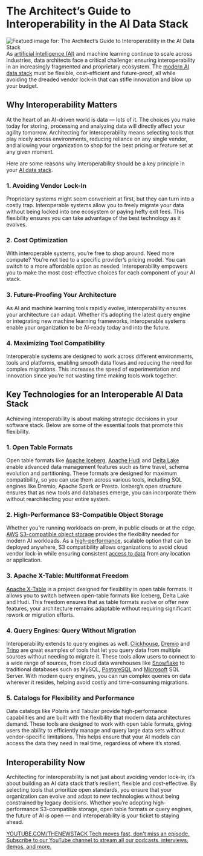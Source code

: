 # The Architect’s Guide to Interoperability in the AI Data Stack
![Featued image for: The Architect’s Guide to Interoperability in the AI Data Stack](https://cdn.thenewstack.io/media/2024/10/3c499b7d-ai-data-stack-interoperability-1024x576.jpg)
As [artificial intelligence (AI)](https://thenewstack.io/ai/) and machine learning continue to scale across industries, data architects face a critical challenge: ensuring interoperability in an increasingly fragmented and proprietary ecosystem. The [modern AI data stack](https://thenewstack.io/the-architects-guide-to-the-modern-data-stack/) must be flexible, cost-efficient and future-proof, all while avoiding the dreaded vendor lock-in that can stifle innovation and blow up your budget.

## Why Interoperability Matters
At the heart of an AI-driven world is data — lots of it. The choices you make today for storing, processing and analyzing data will directly affect your agility tomorrow. Architecting for interoperability means selecting tools that play nicely across environments, reducing reliance on any single vendor, and allowing your organization to shop for the best pricing or feature set at any given moment.

Here are some reasons why interoperability should be a key principle in your [AI data stack](https://thenewstack.io/the-architects-guide-to-the-genai-tech-stack-10-tools).

### 1. Avoiding Vendor Lock-In
Proprietary systems might seem convenient at first, but they can turn into a costly trap. Interoperable systems allow you to freely migrate your data without being locked into one ecosystem or paying hefty exit fees. This flexibility ensures you can take advantage of the best technology as it evolves.

### 2. Cost Optimization
With interoperable systems, you’re free to shop around. Need more compute? You’re not tied to a specific provider’s pricing model. You can switch to a more affordable option as needed. Interoperability empowers you to make the most cost-effective choices for each component of your AI stack.

### 3. Future-Proofing Your Architecture
As AI and machine learning tools rapidly evolve, interoperability ensures your architecture can adapt. Whether it’s adopting the latest query engine or integrating new machine learning frameworks, interoperable systems enable your organization to be AI-ready today and into the future.

### 4. Maximizing Tool Compatibility
Interoperable systems are designed to work across different environments, tools and platforms, enabling smooth data flows and reducing the need for complex migrations. This increases the speed of experimentation and innovation since you’re not wasting time making tools work together.

## Key Technologies for an Interoperable AI Data Stack
Achieving interoperability is about making strategic decisions in your software stack. Below are some of the essential tools that promote this flexibility.

### 1. Open Table Formats
Open table formats like [Apache Iceberg](https://blog.min.io/a-developers-introduction-to-apache-iceberg-using-minio/), [Apache Hudi](https://blog.min.io/datalakes-with-hudi-and-hms/) and [Delta Lake](https://blog.min.io/delta-lake-minio-multi-cloud/) enable advanced data management features such as time travel, schema evolution and partitioning. These formats are designed for maximum compatibility, so you can use them across various tools, including SQL engines like Dremio, Apache Spark or Presto. Iceberg’s open structure ensures that as new tools and databases emerge, you can incorporate them without rearchitecting your entire system.

### 2. High-Performance S3-Compatible Object Storage
Whether you’re running workloads on-prem, in public clouds or at the edge, [AWS](https://aws.amazon.com/?utm_content=inline+mention) [S3-compatible object storage](https://min.io/product/s3-compatibility) provides the flexibility needed for modern AI workloads. As a [high-performance](https://resources.min.io/c/minio-high-performance-object-storage?x=p9k0ng), scalable option that can be deployed anywhere, S3 compatibility allows organizations to avoid cloud vendor lock-in while ensuring consistent [access to data](https://thenewstack.io/the-architects-guide-to-storage-for-ai) from any location or application.

### 3. Apache X-Table: Multiformat Freedom
[Apache X-Table](https://xtable.apache.org/) is a project designed for flexibility in open table formats. It allows you to switch between open-table formats like Iceberg, Delta Lake and Hudi. This freedom ensures that as table formats evolve or offer new features, your architecture remains adaptable without requiring significant rework or migration efforts.
### 4. Query Engines: Query Without Migration
Interoperability extends to query engines as well. [Clickhouse](https://clickhouse.com/docs/en/integrations/minio), [Dremio](https://blog.min.io/uncover-data-lake-nessie-dremio-iceberg/) and [Trino](https://blog.min.io/minio-trino-kubernetes/) are great examples of tools that let you query data from multiple sources without needing to migrate it. These tools allow users to connect to a wide range of sources, from cloud data warehouses like [Snowflake](https://www.snowflake.com/?utm_content=inline+mention) to traditional databases such as MySQL, [PostgreSQL](https://roadmap.sh/postgresql-dba) and [Microsoft](https://news.microsoft.com/?utm_content=inline+mention) SQL Server. With modern query engines, you can run complex queries on data wherever it resides, helping avoid costly and time-consuming migrations.

### 5. Catalogs for Flexibility and Performance
Data catalogs like Polaris and Tabular provide high-performance capabilities and are built with the flexibility that modern data architectures demand. These tools are designed to work with open table formats, giving users the ability to efficiently manage and query large data sets without vendor-specific limitations. This helps ensure that your AI models can access the data they need in real time, regardless of where it’s stored.

## Interoperability Now
Architecting for interoperability is not just about avoiding vendor lock-in; it’s about building an AI data stack that’s resilient, flexible and cost-effective. By selecting tools that prioritize open standards, you ensure that your organization can evolve and adapt to new technologies without being constrained by legacy decisions. Whether you’re adopting high-performance S3-compatible storage, open table formats or query engines, the future of AI is open — and interoperability is your ticket to staying ahead.

[
YOUTUBE.COM/THENEWSTACK
Tech moves fast, don't miss an episode. Subscribe to our YouTube
channel to stream all our podcasts, interviews, demos, and more.
](https://youtube.com/thenewstack?sub_confirmation=1)